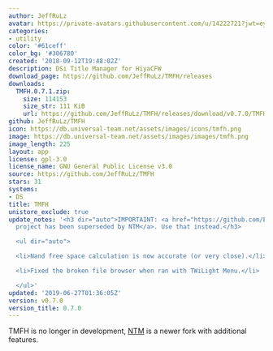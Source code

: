 ```yaml
---
author: JeffRuLz
avatar: https://private-avatars.githubusercontent.com/u/14222721?jwt=eyJhbGciOiJIUzI1NiIsInR5cCI6IkpXVCJ9.eyJpc3MiOiJnaXRodWIuY29tIiwiYXVkIjoicmF3LmdpdGh1YnVzZXJjb250ZW50LmNvbSIsImtleSI6ImtleTEiLCJleHAiOjE3MzQ2MzMxODAsIm5iZiI6MTczNDYzMTk4MCwicGF0aCI6Ii91LzE0MjIyNzIxIn0.P-BW2YzwbSbbuZXGOwr22wViBp0uf-zqwsJWsk2WGMM&v=4
categories:
- utility
color: '#61ceff'
color_bg: '#306780'
created: '2018-09-12T19:48:02Z'
description: DSi Title Manager for HiyaCFW
download_page: https://github.com/JeffRuLz/TMFH/releases
downloads:
  TMFH.0.7.1.zip:
    size: 114153
    size_str: 111 KiB
    url: https://github.com/JeffRuLz/TMFH/releases/download/v0.7.0/TMFH.0.7.1.zip
github: JeffRuLz/TMFH
icon: https://db.universal-team.net/assets/images/icons/tmfh.png
image: https://db.universal-team.net/assets/images/images/tmfh.png
image_length: 225
layout: app
license: gpl-3.0
license_name: GNU General Public License v3.0
source: https://github.com/JeffRuLz/TMFH
stars: 31
systems:
- DS
title: TMFH
unistore_exclude: true
update_notes: '<h3 dir="auto">IMPORTAINT: <a href="https://github.com/Epicpkmn11/NTM">This
  project has been superseded by NTM</a>. Use that instead.</h3>

  <ul dir="auto">

  <li>Nand free space calculation is now accurate (or very close).</li>

  <li>Fixed the broken file browser when ran with TWiLight Menu.</li>

  </ul>'
updated: '2019-06-27T01:36:05Z'
version: v0.7.0
version_title: 0.7.0
---
```

TMFH is no longer in development, [NTM](/ds/NTM) is a newer fork with additional features.